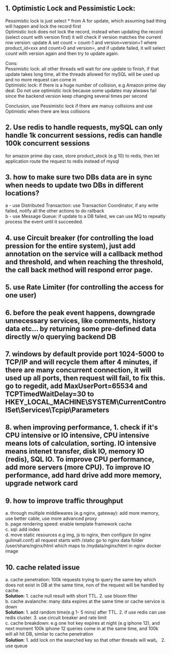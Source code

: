 ## 1. Optimistic Lock and Pessimistic Lock:
Pessimistic lock is just select * from A for update, which assuming bad thing will happen and lock the record first  
Optimistic lock does not lock the record, instead when updating the record (select count with version first) it will check if version matches the current row version: update A set count = count-1 and version=version+1 where product_id=xxx and count>0 and version=<selected version>, and if update failed, it will select count with version again and then try to update again.
  
Cons:  
Pessimistic lock: all other threads will wait for one update to finish, if that update takes long time, all the threads allowed for mySQL will be used up and no more request can come in  
Optimistic lock: if there is a huge number of collision, e.g Amazon prime day deal. Do not use optimistic lock because some updates may alwaws fail since the backend version keep changing several times per second

Conclusion, use Pessimistic lock if there are manuy collisions and use Optimistic when there are less collisions

## 2. Use redis to handle requests, mySQL can only handle 1k concurrent sessions, redis can handle 100k concurrent sessions  
for amazon prime day case, store product_stock (e.g 10) to redis, then let application route the request to redis instead of mysql

## 3. how to make sure two DBs data are in sync when needs to update two DBs in different locations?   
  a - use Distributed Transaction: use Transaction Coordinator, if any write failed, notify all the other actions to do rallback  
  b - use Message Queue: if update to a DB failed, we can use MQ to repeatly process the event until it succeeded. 
  
## 4. use Circuit breaker (for controlling the load pression for the entire system), just add annotation on the service will a callback method and threshold, and when reaching the threshold, the call back method will respond error page.

## 5. use Rate Limiter (for controlling the access for one user)

## 6. before the peak event happens, downgrade unnecessary services, like comments, history data etc...  by returning some pre-defined data directly w/o querying backend DB

## 7. windows by default provide port 1024-5000 to TCP/IP and will recycle them after 4 minutes, if there are many concurrent connection, it will used up all ports, then request will fail, to fix this. go to regedit, add MaxUserPort=65534 and TCPTimedWaitDelay=30 to HKEY_LOCAL_MACHINE\SYSTEM\CurrentControlSet\Services\Tcpip\Parameters

## 8. when improving performance, 1. check if it's CPU intensive or IO intensive, CPU intensive means lots of calculation, sorting. IO intensive means intenet transfer, disk IO, memory IO (redis), SQL IO. To improve CPU performance, add more servers (more CPU). To improve IO performance, add hard drive add more memory, upgrade network card

## 9. how to improve traffic throughput 

a. through multiple middlewares (e.g nginx, gateway): add more memory, use better cable, use more advanced proxy  
b. page rendering speed: enable template framework cache  
c. sql: add index  
d. move static resources e.g img, js to nginx, then configure (in nginx gulimall.conf) all request starts with /static go to nginx data folder /user/share/nginx/html which maps to /mydata/nginx/html in nginx docker image

## 10. cache related issue

a. cache penetration: 100k requests trying to query the same key which does not exist in DB at the same time, non of the request will be handled by cache.  
**Solution**: 1. cache null result with short TTL. 2. use bloom filter  
b. cache avalanche: many data expires at the same time or cache service is down  
**Solution**: 1. add random time(e.g 1- 5 mins) after TTL. 2. if use redis can use redis cluster. 3. use circuit breaker and rate limit  
c. cache breakdown: e.g one hot key expires at night (e.g iphone 12), and next moment 100k iphone 12 queries come in at the same time, and 100k will all hit DB, similar to cache penetration  
**Solution**: 1. add lock on the searched key so that other threads will wait。 2. use queue
